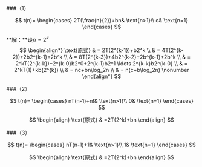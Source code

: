 ###（1）

$$
t(n)=
\begin{cases}
2T(\frac{n}{2})+bn& \text{n>1}\\
c& \text{n=1}
\end{cases}
$$

**解：**设$n=2^k$
$$
\begin{align*}
\text{原式} & = 2T(2^{k-1})+b2^k \\
           & = 4T(2^{k-2})+2b2^{k-1}+2b^k \\
           & = 8T(2^{k-3})+4b2^{k-2}+2b^{k-1}+2b^k \\
           & = 2^kT(2^{k-k})+2^{k-0}b2^0+2^{k-1}b2^1 \ldots 2^{k-k}b2^{k-0} \\
           & = 2^kT(1)+kb(2^{k}) \\
           & = nc+bn\log_2n \\
           & = n(c+b\log_2n)
\nonumber
\end{align*}
$$




###（2）

$$
t(n)=
\begin{cases}
nT(n-1)+n!& \text{n>1}\\
0& \text{n=1}
\end{cases}
$$

$$
\begin{align}
\text{原式} & =2T(2^k)+bn
\end{align}
$$

###（3）

$$
t(n)=
\begin{cases}
nT(n-1)+1& \text{n>1}\\
1& \text{n=1}
\end{cases}
$$

$$
\begin{align}
\text{原式} & =2T(2^k)+bn
\end{align}
$$
